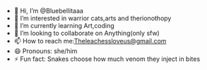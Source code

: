 - 👋 Hi, I’m @Bluebellitaaa
- 👀 I’m interested in warrior cats,arts and therionothopy
- 🌱 I’m currently learning Art,coding
- 💞️ I’m looking to collaborate on Anything(only sfw)
- 📫 How to reach me:Theleachessloveus@gmail.com
- 😄 Pronouns: she/him
- ⚡ Fun fact: Snakes choose how much venom they inject in bites

<!---
Bluebellitaaa/Bluebellitaaa is a ✨ special ✨ repository because its `README.md` (this file) appears on your GitHub profile.
You can click the Preview link to take a look at your changes.
--->

